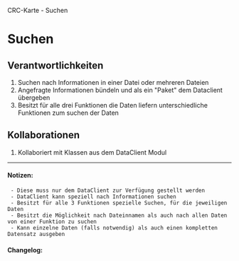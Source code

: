 CRC-Karte - Suchen

# Suchen
## Verantwortlichkeiten
<!-- Wissen, welches verwaltet und angeboten wird, Aktion die angeboten werden, öffentliche Leistung -->
<!-- "Walkthrough" -> Szenarien zur Anwendung des Systems -->
<!-- Nichts, was eine andere Klasse machen könnte -->
<!-- Die Sachen die die Klasse macht -> keiner anderen Klasse geben -->
<!-- zentrale Verantwortlichkeiten vs verteilt -->
1. Suchen nach Informationen in einer Datei oder mehreren Dateien
2. Angefragte Informationen bündeln und als ein "Paket" dem Dataclient übergeben
3. Besitzt für alle drei Funktionen die Daten liefern unterschiedliche Funktionen zum suchen der Daten

## Kollaborationen
<!-- Kann die Klasse die Verantwortlichkeiten selbstädnig erfüllen? Was benötigt sie von welcher Klasse? -->
<!-- Was weiß die Klasse? Welche anderen Klassen benötigen die Informationen? -->
1. Kollaboriert mit Klassen aus dem DataClient Modul

---
#### Notizen:
<!-- Hier Notizen zum Denkprozess, Hintergrundgedanken, Klarstellungen hinzufügen  -->
     - Diese muss nur dem DataClient zur Verfügung gestellt werden
     - DataClient kann speziell nach Informationen suchen
     - Besitzt für alle 3 Funktionen spezielle Suchen, für die jeweiligen Daten
     - Besitzt die Möglichkeit nach Dateinnamen als auch nach allen Daten von einer Funktion zu suchen
     - Kann einzelne Daten (falls notwendig) als auch einen kompletten Datensatz ausgeben
#### Changelog:
<!-- Hier eventuelle Abänderungen dokumentieren -->
